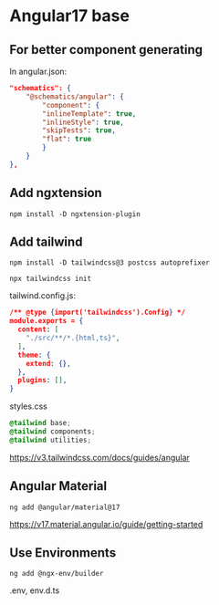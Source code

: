 # Angular17 base

## For better component generating
In angular.json:

```json
"schematics": {
    "@schematics/angular": {
        "component": {
        "inlineTemplate": true,
        "inlineStyle": true,
        "skipTests": true,
        "flat": true
        }
    }
},
```

## Add ngxtension
`npm install -D ngxtension-plugin`

## Add tailwind
`npm install -D tailwindcss@3 postcss autoprefixer`

`npx tailwindcss init`

tailwind.config.js:
```json
/** @type {import('tailwindcss').Config} */
module.exports = {
  content: [
    "./src/**/*.{html,ts}",
  ],
  theme: {
    extend: {},
  },
  plugins: [],
}
```

styles.css
```css
@tailwind base;
@tailwind components;
@tailwind utilities;
```

https://v3.tailwindcss.com/docs/guides/angular

## Angular Material
`ng add @angular/material@17`

https://v17.material.angular.io/guide/getting-started


## Use Environments
`ng add @ngx-env/builder`

.env, env.d.ts